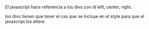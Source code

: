 El javascript hace referencia a los divs con id left, center, right.

los divs tienen que tener el css que se incluye en el style para que el javascript los altere.